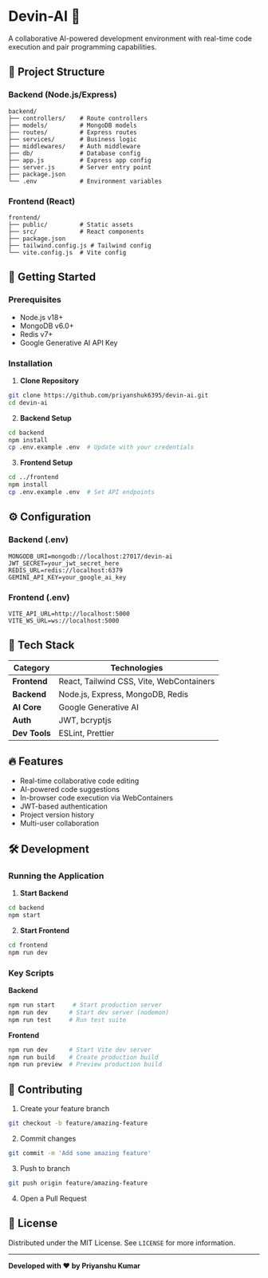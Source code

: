 # Devin-AI 🤖
A collaborative AI-powered development environment with real-time code execution and pair programming capabilities.
## 📂 Project Structure

### Backend (Node.js/Express)
```
backend/
├── controllers/    # Route controllers
├── models/         # MongoDB models
├── routes/         # Express routes
├── services/       # Business logic
├── middlewares/    # Auth middleware
├── db/             # Database config
├── app.js          # Express app config
├── server.js       # Server entry point
├── package.json
└── .env            # Environment variables
```

### Frontend (React)
```
frontend/
├── public/         # Static assets
├── src/            # React components
├── package.json
├── tailwind.config.js # Tailwind config
└── vite.config.js  # Vite config
```

## 🚀 Getting Started

### Prerequisites
- Node.js v18+
- MongoDB v6.0+
- Redis v7+
- Google Generative AI API Key

### Installation

1. **Clone Repository**
```bash
git clone https://github.com/priyanshuk6395/devin-ai.git
cd devin-ai
```

2. **Backend Setup**
```bash
cd backend
npm install
cp .env.example .env  # Update with your credentials
```

3. **Frontend Setup**
```bash
cd ../frontend
npm install
cp .env.example .env  # Set API endpoints
```

## ⚙️ Configuration

### Backend (.env)
```env
MONGODB_URI=mongodb://localhost:27017/devin-ai
JWT_SECRET=your_jwt_secret_here
REDIS_URL=redis://localhost:6379
GEMINI_API_KEY=your_google_ai_key
```

### Frontend (.env)
```env
VITE_API_URL=http://localhost:5000
VITE_WS_URL=ws://localhost:5000
```

## 🧠 Tech Stack

| Category       | Technologies                          |
|----------------|---------------------------------------|
| **Frontend**   | React, Tailwind CSS, Vite, WebContainers |
| **Backend**    | Node.js, Express, MongoDB, Redis     |
| **AI Core**    | Google Generative AI                  |
| **Auth**       | JWT, bcryptjs                         |
| **Dev Tools**  | ESLint, Prettier                      |

## 🔥 Features

- Real-time collaborative code editing
- AI-powered code suggestions
- In-browser code execution via WebContainers
- JWT-based authentication
- Project version history
- Multi-user collaboration

## 🛠 Development

### Running the Application

1. **Start Backend**
```bash
cd backend
npm start
```

2. **Start Frontend**
```bash
cd frontend
npm run dev
```

### Key Scripts

**Backend**
```bash
npm run start     # Start production server
npm run dev      # Start dev server (nodemon)
npm run test     # Run test suite
```

**Frontend**
```bash
npm run dev      # Start Vite dev server
npm run build    # Create production build
npm run preview  # Preview production build
```

## 🤝 Contributing

1. Create your feature branch
```bash
git checkout -b feature/amazing-feature
```

2. Commit changes
```bash
git commit -m 'Add some amazing feature'
```

3. Push to branch
```bash
git push origin feature/amazing-feature
```

4. Open a Pull Request

## 📜 License

Distributed under the MIT License. See `LICENSE` for more information.

---

**Developed with ❤️ by Priyanshu Kumar**  